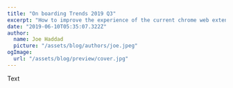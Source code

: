 ```yaml
---
title: "On boarding Trends 2019 Q3"
excerpt: "How to improve the experience of the current chrome web extension in preparation for the Speechify Web App"
date: "2019-06-10T05:35:07.322Z"
author:
  name: Joe Haddad
  picture: "/assets/blog/authors/joe.jpeg"
ogImage:
  url: "/assets/blog/preview/cover.jpg"
---
```


Text
